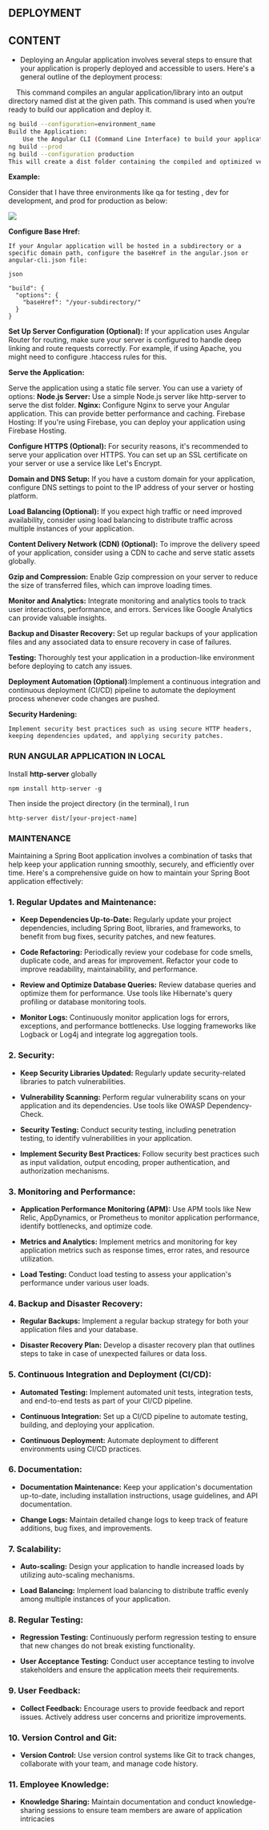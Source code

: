 ## DEPLOYMENT

## CONTENT

- Deploying an Angular application involves several steps to ensure that your application is properly deployed and accessible to users. Here's a general outline of the deployment process:

    This command 
compiles an angular application/library into an output directory named 
dist at the given path. This command is used when you’re ready to build 
our application and deploy it.

```bash
ng build --configuration=environment_name
Build the Application:
    Use the Angular CLI (Command Line Interface) to build your application for production. Run the following command
ng build --prod
ng build --configuration production
This will create a dist folder containing the compiled and optimized version of your application.
```

**Example:**

Consider that I have three environments like qa for testing , dev for development, and prod for production as below:

![](./1%202BCaJwB3C4SNXugwjNFlyQ.webp)

**Configure Base Href:**

    If your Angular application will be hosted in a subdirectory or a specific domain path, configure the baseHref in the angular.json or angular-cli.json file:
    
    json
    
    "build": {
      "options": {
        "baseHref": "/your-subdirectory/"
      }
    }

**Set Up Server Configuration (Optional):** If your application uses Angular Router for routing, make sure your server is configured to handle deep linking and route requests correctly. For example, if using Apache, you might need to configure .htaccess rules for this.

**Serve the Application:**

Serve the application using a static file server. You can use a variety of options:
    **Node.js Server:** Use a simple Node.js server like http-server to serve the dist folder.
   **Nginx:**  Configure Nginx to serve your Angular application. This can provide better performance and caching.
    Firebase Hosting: If you're using Firebase, you can deploy your application using Firebase Hosting.

**Configure HTTPS (Optional):** For security reasons, it's recommended to serve your application over HTTPS. You can set up an SSL certificate on your server or use a service like Let's Encrypt.

**Domain and DNS Setup:** If you have a custom domain for your application, configure DNS settings to point to the IP address of your server or hosting platform.

**Load Balancing (Optional):** If you expect high traffic or need improved availability, consider using load balancing to distribute traffic across multiple instances of your application.

**Content Delivery Network (CDN) (Optional):** To improve the delivery speed of your application, consider using a CDN to cache and serve static assets globally.

**Gzip and Compression:** Enable Gzip compression on your server to reduce the size of transferred files, which can improve loading times.

**Monitor and Analytics:** Integrate monitoring and analytics tools to track user interactions, performance, and errors. Services like Google Analytics can provide valuable insights.

**Backup and Disaster Recovery:** Set up regular backups of your application files and any associated data to ensure recovery in case of failures.

**Testing:** Thoroughly test your application in a production-like environment before deploying to catch any issues.

**Deployment Automation (Optional)**:Implement a continuous integration and continuous deployment (CI/CD) pipeline to automate the deployment process whenever code changes are pushed.

**Security Hardening:**

    Implement security best practices such as using secure HTTP headers, keeping dependencies updated, and applying security patches.

### RUN ANGULAR APPLICATION IN LOCAL

Install **http-server** globally

`npm install http-server -g`

Then inside the project directory (in the terminal), I run

`http-server dist/[your-project-name]`

### MAINTENANCE

Maintaining a Spring Boot application involves a combination of tasks that help keep your application running smoothly, securely, and efficiently over time. Here's a comprehensive guide on how to maintain your Spring Boot application effectively:

### 1. **Regular Updates and Maintenance:**

- **Keep Dependencies Up-to-Date:** Regularly update your project dependencies, including Spring Boot, libraries, and frameworks, to benefit from bug fixes, security patches, and new features.

- **Code Refactoring:** Periodically review your codebase for code smells, duplicate code, and areas for improvement. Refactor your code to improve readability, maintainability, and performance.

- **Review and Optimize Database Queries:** Review database queries and optimize them for performance. Use tools like Hibernate's query profiling or database monitoring tools.

- **Monitor Logs:** Continuously monitor application logs for errors, exceptions, and performance bottlenecks. Use logging frameworks like Logback or Log4j and integrate log aggregation tools.

### 2. **Security:**

- **Keep Security Libraries Updated:** Regularly update security-related libraries to patch vulnerabilities.

- **Vulnerability Scanning:** Perform regular vulnerability scans on your application and its dependencies. Use tools like OWASP Dependency-Check.

- **Security Testing:** Conduct security testing, including penetration testing, to identify vulnerabilities in your application.

- **Implement Security Best Practices:** Follow security best practices such as input validation, output encoding, proper authentication, and authorization mechanisms.

### 3. **Monitoring and Performance:**

- **Application Performance Monitoring (APM):** Use APM tools like New Relic, AppDynamics, or Prometheus to monitor application performance, identify bottlenecks, and optimize code.

- **Metrics and Analytics:** Implement metrics and monitoring for key application metrics such as response times, error rates, and resource utilization.

- **Load Testing:** Conduct load testing to assess your application's performance under various user loads.

### 4. **Backup and Disaster Recovery:**

- **Regular Backups:** Implement a regular backup strategy for both your application files and your database.

- **Disaster Recovery Plan:** Develop a disaster recovery plan that outlines steps to take in case of unexpected failures or data loss.

### 5. **Continuous Integration and Deployment (CI/CD):**

- **Automated Testing:** Implement automated unit tests, integration tests, and end-to-end tests as part of your CI/CD pipeline.

- **Continuous Integration:** Set up a CI/CD pipeline to automate testing, building, and deploying your application.

- **Continuous Deployment:** Automate deployment to different environments using CI/CD practices.

### 6. **Documentation:**

- **Documentation Maintenance:** Keep your application's documentation up-to-date, including installation instructions, usage guidelines, and API documentation.

- **Change Logs:** Maintain detailed change logs to keep track of feature additions, bug fixes, and improvements.

### 7. **Scalability:**

- **Auto-scaling:** Design your application to handle increased loads by utilizing auto-scaling mechanisms.

- **Load Balancing:** Implement load balancing to distribute traffic evenly among multiple instances of your application.

### 8. **Regular Testing:**

- **Regression Testing:** Continuously perform regression testing to ensure that new changes do not break existing functionality.

- **User Acceptance Testing:** Conduct user acceptance testing to involve stakeholders and ensure the application meets their requirements.

### 9. **User Feedback:**

- **Collect Feedback:** Encourage users to provide feedback and report issues. Actively address user concerns and prioritize improvements.

### 10. **Version Control and Git:**

- **Version Control:** Use version control systems like Git to track changes, collaborate with your team, and manage code history.

### 11. **Employee Knowledge:**

- **Knowledge Sharing:** Maintain documentation and conduct knowledge-sharing sessions to ensure team members are aware of application intricacies
